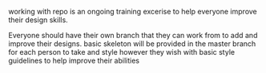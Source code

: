 working with repo is an ongoing training excerise to help everyone improve their design skills.

Everyone should have their own branch that they can work from to add and improve their designs. basic skeleton will be provided in the master branch for 
each person to take and style however they wish with basic style guidelines to help improve their abilities